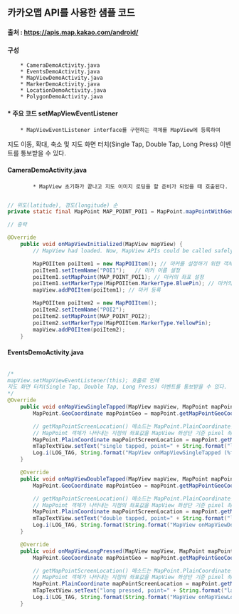 ## 카카오맵 API를 사용한 샘플 코드   
#### 출처 : https://apis.map.kakao.com/android/   

#### 구성    
		* CameraDemoActivity.java   
		* EventsDemoActivity.java   
		* MapViewDemoActivity.java   
		* MarkerDemoActivity.java   
		* LocationDemoActivity.java   
		* PolygonDemoActivity.java   

#### * 주요 코드   setMapViewEventListener   
		* MapViewEventListener interface를 구현하는 객체를 MapView에 등록하여 
지도 이동, 확대, 축소 및 지도 화면 터치(Single Tap, Double Tap, Long Press) 이벤트를 통보받을 수 있다.

#### CameraDemoActivity.java   
			* MapView 초기화가 끝나고 지도 이미지 로딩을 할 준비가 되었을 때 호출된다.

```java

// 위도(latitude), 경도(longitude) 순 
private static final MapPoint MAP_POINT_POI1 = MapPoint.mapPointWithGeoCoord(37.537229, 127.005515);

// 중략 

@Override
    public void onMapViewInitialized(MapView mapView) {
        // MapView had loaded. Now, MapView APIs could be called safely.

        MapPOIItem poiItem1 = new MapPOIItem();	// 마커를 설정하기 위한 객체 선언
        poiItem1.setItemName("POI1");	// 마커 이름 설정 
        poiItem1.setMapPoint(MAP_POINT_POI1); // 마커의 좌표 설정 
        poiItem1.setMarkerType(MapPOIItem.MarkerType.BluePin); // 마커의 기본 보여지는 타입 설정 
        mapView.addPOIItem(poiItem1); // 마커 등록 

        MapPOIItem poiItem2 = new MapPOIItem();
        poiItem2.setItemName("POI2");
        poiItem2.setMapPoint(MAP_POINT_POI2);
        poiItem2.setMarkerType(MapPOIItem.MarkerType.YellowPin);
        mapView.addPOIItem(poiItem2);
    }
```   

#### EventsDemoActivity.java   

```java

/*
mapView.setMapViewEventListener(this); 호출로 인해
지도 화면 터치(Single Tap, Double Tap, Long Press) 이벤트를 통보받을 수 있다.
*/
@Override
	public void onMapViewSingleTapped(MapView mapView, MapPoint mapPoint) {
		MapPoint.GeoCoordinate mapPointGeo = mapPoint.getMapPointGeoCoord(); // 현재 맵의 위치를 받아온다.

		// getMapPointScreenLocation() 메소드는 MapPoint.PlainCoordinate를 반환한다.
		// MapPoint 객체가 나타내는 지점의 좌표값을 MapView 좌상단 기준 pixel 좌표값으로 조회한다.
		MapPoint.PlainCoordinate mapPointScreenLocation = mapPoint.getMapPointScreenLocation();
		mTapTextView.setText("single tapped, point=" + String.format("lat/lng: (%f,%f) x/y: (%f,%f)", mapPointGeo.latitude, mapPointGeo.longitude, mapPointScreenLocation.x, mapPointScreenLocation.y));
		Log.i(LOG_TAG, String.format("MapView onMapViewSingleTapped (%f,%f)", mapPointGeo.latitude, mapPointGeo.longitude));
	}

	@Override
	public void onMapViewDoubleTapped(MapView mapView, MapPoint mapPoint) {
		MapPoint.GeoCoordinate mapPointGeo = mapPoint.getMapPointGeoCoord();

		// getMapPointScreenLocation() 메소드는 MapPoint.PlainCoordinate를 반환한다.
		// MapPoint 객체가 나타내는 지점의 좌표값을 MapView 좌상단 기준 pixel 좌표값으로 조회한다.
		MapPoint.PlainCoordinate mapPointScreenLocation = mapPoint.getMapPointScreenLocation();
		mTapTextView.setText("double tapped, point=" + String.format("lat/lng: (%f,%f) x/y: (%f,%f)", mapPointGeo.latitude, mapPointGeo.longitude, mapPointScreenLocation.x, mapPointScreenLocation.y));
		Log.i(LOG_TAG, String.format(String.format("MapView onMapViewDoubleTapped (%f,%f)", mapPointGeo.latitude, mapPointGeo.longitude)));
	}

	@Override
	public void onMapViewLongPressed(MapView mapView, MapPoint mapPoint) {
		MapPoint.GeoCoordinate mapPointGeo = mapPoint.getMapPointGeoCoord();

		// getMapPointScreenLocation() 메소드는 MapPoint.PlainCoordinate를 반환한다.
		// MapPoint 객체가 나타내는 지점의 좌표값을 MapView 좌상단 기준 pixel 좌표값으로 조회한다.
		MapPoint.PlainCoordinate mapPointScreenLocation = mapPoint.getMapPointScreenLocation();
		mTapTextView.setText("long pressed, point=" + String.format("lat/lng: (%f,%f) x/y: (%f,%f)", mapPointGeo.latitude, mapPointGeo.longitude, mapPointScreenLocation.x, mapPointScreenLocation.y));
		Log.i(LOG_TAG, String.format(String.format("MapView onMapViewLongPressed (%f,%f)", mapPointGeo.latitude, mapPointGeo.longitude)));
	}
```